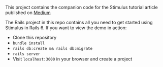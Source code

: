 This project contains the companion code for the Stimulus tutorial article published on [Medium](https://davidcolby.medium.com/building-a-simple-commenting-form-with-rails-6-and-stimulusjs-a3d8e89a600c)

The Rails project in this repo contains all you need to get started using Stimulus in Rails 6. If you want to view the demo in action:

* Clone this repository
* `bundle install`
* `rails db:create && rails db:migrate`
* `rails server`
* Visit `localhost:3000` in your browser and create a project
